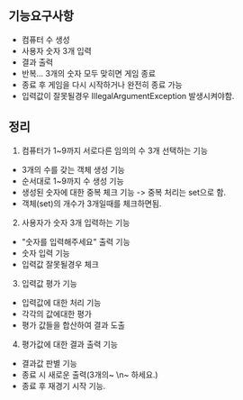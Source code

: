
## 기능요구사항 
- 컴퓨터 수 생성
- 사용자 숫자 3개 입력 
- 결과 출력 
- 반복... 3개의 숫자 모두 맞히면 게임 종료
- 종료 후 게임을 다시 시작하거나 완전히 종료 가능
- 입력값이 잘못될경우 IllegalArgumentException 발생시켜야함.

## 정리 

1. 컴퓨터가 1~9까지 서로다른 임의의 수 3개 선택하는 기능 
- 3개의 수를 갖는 객체 생성 기능
- 순서대로 1~9까지 수 생성 기능 
- 생성된 숫자에 대한 중복 체크 기능
    -> 중복 처리는 set으로 함.
- 객체(set)의 개수가 3개일때를 체크하면됨.
2. 사용자가 숫자 3개 입력하는 기능 
- "숫자를 입력해주세요" 출력 기능 
- 숫자 입력 기능 
- 입력값 잘못될경우 체크

3. 입력값 평가 기능 
- 입력값에 대한 처리 기능 
- 각각의 값에대한 평가 
- 평가 값들을 합산하여 결과 도출

4. 평가값에 대한 결과 출력 기능
- 결과값 판별 기능 
- 종료 시 새로운 출력(3개의~ \n~ 하세요.) 
- 종료 후 재경기 시작 기능.